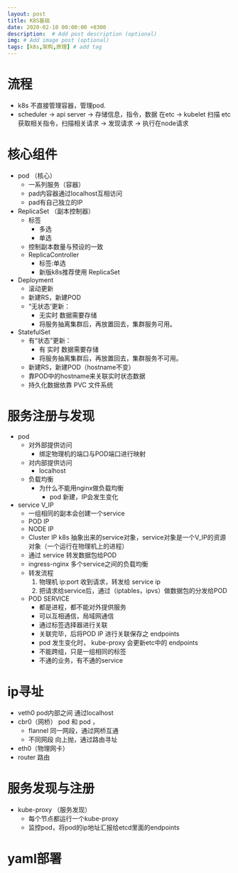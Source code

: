 ```yaml
---
layout: post
title: K8S基础
date: 2020-02-10 00:00:00 +0300
description:  # Add post description (optional)
img: # Add image post (optional)
tags: [k8s,架构,原理] # add tag
---
```


# 流程
- k8s 不直接管理容器，管理pod.
- scheduler -> api server -> 存储信息，指令，数据 在etc -> kubelet 扫描 etc 获取相关指令，扫描相关请求 -> 发现请求 -> 执行在node请求
# 核心组件
- pod （核心）
    - 一系列服务（容器）
    - pad内容器通过localhost互相访问
    - pad有自己独立的IP
- ReplicaSet （副本控制器）
    - 标签 
        - 多选
        - 单选
    - 控制副本数量与预设的一致
    -  ReplicaController
        - 标签:单选
        - 新版k8s推荐使用 ReplicaSet
- Deployment
    - 滚动更新
    - 新建RS，新建POD
    - “无状态‘更新：
        - 无实时 数据需要存储
        - 将服务抽离集群后，再放置回去，集群服务可用。
- StatefulSet
    - 有“状态”更新：
        - 有 实时 数据需要存储
        - 将服务抽离集群后，再放置回去，集群服务不可用。
    - 新建RS，新建POD（hostname不变）
    - 靠POD中的hostname来关联实时状态数据
    - 持久化数据依靠 PVC 文件系统
# 服务注册与发现
- pod
    - 对外部提供访问
        - 绑定物理机的端口与POD端口进行映射
    - 对内部提供访问
        - localhost
    - 负载均衡
        - 为什么不能用nginx做负载均衡
            - pod 新建，IP会发生变化
- service V_IP
    - 一组相同的副本会创建一个service
    - POD IP
    - NODE IP
    - Cluster IP k8s 抽象出来的service对象，service对象是一个V_IP的资源对象（一个运行在物理机上的进程）
    - 通过 service 转发数据包给POD
    - ingress-nginx 多个service之间的负载均衡
    - 转发流程
        1. 物理机 ip:port 收到请求，转发给 service ip 
        2. 把请求给service后，通过（iptables，ipvs）做数据包的分发给POD
    - POD SERVICE 
        - 都是进程，都不能对外提供服务
        - 可以互相通信，局域网通信
        - 通过标签选择器进行关联
        - 关联完毕，后将POD IP 进行关联保存之 endpoints
        - pod 发生变化时， kube-proxy 会更新etc中的 endpoints
        - 不能跨组，只是一组相同的标签 
        - 不通的业务，有不通的service
        
# ip寻址
- veth0 pod内部之间 通过localhost
- cbr0（网桥）  pod 和 pod ，
    - flannel 同一网段，通过网桥互通
    - 不同网段 向上抛，通过路由寻址
- eth0（物理网卡）
- router 路由
# 服务发现与注册
- kube-proxy （服务发现）
    - 每个节点都运行一个kube-proxy
    - 监控pod，将pod的ip地址汇报给etcd里面的endpoints
# yaml部署


